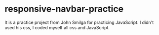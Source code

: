 # responsive-navbar-practice
 It is a practice project from John Smilga for practicing JavaScript.  I didn't used his css, I coded myself all css and JavaScript.
